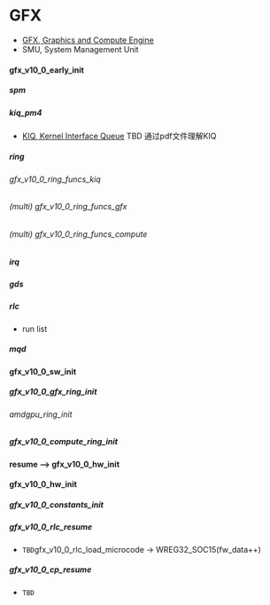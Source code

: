 # GFX
- [GFX, Graphics and Compute Engine]()
- SMU, System Management Unit
#### gfx_v10_0_early_init
##### spm
##### kiq_pm4
- [KIQ, Kernel Interface Queue](https://confluence.amd.com/pages/viewpage.action?pageId=109835219)
  TBD 通过pdf文件理解KIQ
##### ring
###### gfx_v10_0_ring_funcs_kiq
###### (multi) gfx_v10_0_ring_funcs_gfx
###### (multi) gfx_v10_0_ring_funcs_compute
##### irq
##### gds
##### rlc
- run list 
##### mqd

#### gfx_v10_0_sw_init
##### gfx_v10_0_gfx_ring_init
###### amdgpu_ring_init
##### gfx_v10_0_compute_ring_init

#### resume --> gfx_v10_0_hw_init
#### gfx_v10_0_hw_init
##### gfx_v10_0_constants_init
##### gfx_v10_0_rlc_resume
- `TBD`gfx_v10_0_rlc_load_microcode ->  WREG32_SOC15(fw_data++)
##### gfx_v10_0_cp_resume
- `TBD`